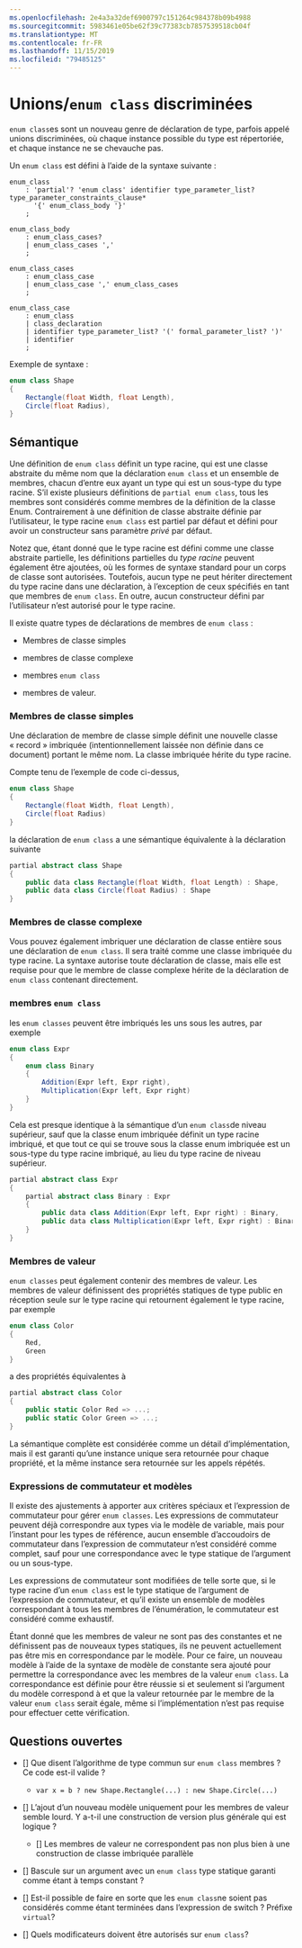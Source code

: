 ```yaml
---
ms.openlocfilehash: 2e4a3a32def6900797c151264c984378b09b4988
ms.sourcegitcommit: 5983461e05be62f39c77383cb7857539518cb04f
ms.translationtype: MT
ms.contentlocale: fr-FR
ms.lasthandoff: 11/15/2019
ms.locfileid: "79485125"
---
```


# <a name="discriminated-unions--enum-class"></a>Unions/`enum class` discriminées

`enum class`es sont un nouveau genre de déclaration de type, parfois appelé unions discriminées, où chaque instance possible du type est répertoriée, et chaque instance ne se chevauche pas.

Un `enum class` est défini à l’aide de la syntaxe suivante :

```antlr
enum_class
    : 'partial'? 'enum class' identifier type_parameter_list? type_parameter_constraints_clause* 
      '{' enum_class_body '}'
    ;

enum_class_body
    : enum_class_cases?
    | enum_class_cases ','
    ;

enum_class_cases
    : enum_class_case
    | enum_class_case ',' enum_class_cases
    ;

enum_class_case
    : enum_class
    | class_declaration
    | identifier type_parameter_list? '(' formal_parameter_list? ')'
    | identifier
    ;

```

Exemple de syntaxe :

```C#
enum class Shape
{
    Rectangle(float Width, float Length),
    Circle(float Radius),
}
```

## <a name="semantics"></a>Sémantique

Une définition de `enum class` définit un type racine, qui est une classe abstraite du même nom que la déclaration `enum class` et un ensemble de membres, chacun d’entre eux ayant un type qui est un sous-type du type racine. S’il existe plusieurs définitions de `partial enum class`, tous les membres sont considérés comme membres de la définition de la classe Enum. Contrairement à une définition de classe abstraite définie par l’utilisateur, le type racine `enum class` est partiel par défaut et défini pour avoir un constructeur sans paramètre *privé* par défaut.

Notez que, étant donné que le type racine est défini comme une classe abstraite partielle, les définitions partielles du *type racine* peuvent également être ajoutées, où les formes de syntaxe standard pour un corps de classe sont autorisées.
Toutefois, aucun type ne peut hériter directement du type racine dans une déclaration, à l’exception de ceux spécifiés en tant que membres de `enum class`. En outre, aucun constructeur défini par l’utilisateur n’est autorisé pour le type racine.

Il existe quatre types de déclarations de membres de `enum class` :

* Membres de classe simples

* membres de classe complexe

* membres `enum class`

* membres de valeur.

### <a name="simple-class-members"></a>Membres de classe simples

Une déclaration de membre de classe simple définit une nouvelle classe « record » imbriquée (intentionnellement laissée non définie dans ce document) portant le même nom. La classe imbriquée hérite du type racine.

Compte tenu de l’exemple de code ci-dessus,

```C#
enum class Shape
{
    Rectangle(float Width, float Length),
    Circle(float Radius)
}
```

la déclaration de `enum class` a une sémantique équivalente à la déclaration suivante

```C#
partial abstract class Shape
{
    public data class Rectangle(float Width, float Length) : Shape,
    public data class Circle(float Radius) : Shape
}
```

### <a name="complex-class-members"></a>Membres de classe complexe

Vous pouvez également imbriquer une déclaration de classe entière sous une déclaration de `enum class`. Il sera traité comme une classe imbriquée du type racine. La syntaxe autorise toute déclaration de classe, mais elle est requise pour que le membre de classe complexe hérite de la déclaration de `enum class` contenant directement. 

### <a name="enum-class-members"></a>membres `enum class`

les `enum classes` peuvent être imbriqués les uns sous les autres, par exemple

```C#
enum class Expr
{
    enum class Binary
    {
        Addition(Expr left, Expr right),
        Multiplication(Expr left, Expr right)
    }
}
```

Cela est presque identique à la sémantique d’un `enum class`de niveau supérieur, sauf que la classe enum imbriquée définit un type racine imbriqué, et que tout ce qui se trouve sous la classe enum imbriquée est un sous-type du type racine imbriqué, au lieu du type racine de niveau supérieur.

```C#
partial abstract class Expr
{
    partial abstract class Binary : Expr
    {
        public data class Addition(Expr left, Expr right) : Binary,
        public data class Multiplication(Expr left, Expr right) : Binary
    }
}
```

### <a name="value-members"></a>Membres de valeur

`enum classes` peut également contenir des membres de valeur. Les membres de valeur définissent des propriétés statiques de type public en réception seule sur le type racine qui retournent également le type racine, par exemple

```C#
enum class Color
{
    Red,
    Green
}
```

a des propriétés équivalentes à

```C#
partial abstract class Color
{
    public static Color Red => ...;
    public static Color Green => ...;
}
```

La sémantique complète est considérée comme un détail d’implémentation, mais il est garanti qu’une instance unique sera retournée pour chaque propriété, et la même instance sera retournée sur les appels répétés.


### <a name="switch-expression-and-patterns"></a>Expressions de commutateur et modèles

Il existe des ajustements à apporter aux critères spéciaux et l’expression de commutateur pour gérer `enum classes`. Les expressions de commutateur peuvent déjà correspondre aux types via le modèle de variable, mais pour l’instant pour les types de référence, aucun ensemble d’accoudoirs de commutateur dans l’expression de commutateur n’est considéré comme complet, sauf pour une correspondance avec le type statique de l’argument ou un sous-type.

Les expressions de commutateur sont modifiées de telle sorte que, si le type racine d’un `enum class` est le type statique de l’argument de l’expression de commutateur, et qu’il existe un ensemble de modèles correspondant à tous les membres de l’énumération, le commutateur est considéré comme exhaustif.

Étant donné que les membres de valeur ne sont pas des constantes et ne définissent pas de nouveaux types statiques, ils ne peuvent actuellement pas être mis en correspondance par le modèle. Pour ce faire, un nouveau modèle à l’aide de la syntaxe de modèle de constante sera ajouté pour permettre la correspondance avec les membres de la valeur `enum class`. La correspondance est définie pour être réussie si et seulement si l’argument du modèle correspond à et que la valeur retournée par le membre de la valeur `enum class` serait égale, même si l’implémentation n’est pas requise pour effectuer cette vérification.


## <a name="open-questions"></a>Questions ouvertes

- [] Que disent l’algorithme de type commun sur `enum class` membres ? Ce code est-il valide ?
    * `var x = b ? new Shape.Rectangle(...) : new Shape.Circle(...)`

- [] L’ajout d’un nouveau modèle uniquement pour les membres de valeur semble lourd. Y a-t-il une construction de version plus générale qui est logique ?
    - [] Les membres de valeur ne correspondent pas non plus bien à une construction de classe imbriquée parallèle

- [] Bascule sur un argument avec un `enum class` type statique garanti comme étant à temps constant ?

- [] Est-il possible de faire en sorte que les `enum class`ne soient pas considérés comme étant terminées dans l’expression de switch ? Préfixe `virtual`?

- [] Quels modificateurs doivent être autorisés sur `enum class`?